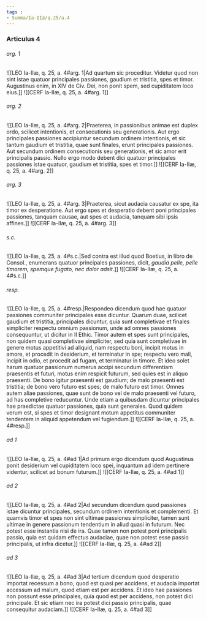 ```yaml
---
tags : 
- Summa/Ia-IIæ/q.25/a.4
---
```


### Articulus 4

###### arg. 1
![[LEO Ia-IIæ, q. 25, a. 4#arg. 1|Ad quartum sic proceditur. Videtur quod non sint istae quatuor principales passiones, gaudium et tristitia, spes et timor. Augustinus enim, in XIV de Civ. Dei, non ponit spem, sed cupiditatem loco eius.]]
![[CERF Ia-IIæ, q. 25, a. 4#arg. 1]]

###### arg. 2
![[LEO Ia-IIæ, q. 25, a. 4#arg. 2|Praeterea, in passionibus animae est duplex ordo, scilicet intentionis, et consecutionis seu generationis. Aut ergo principales passiones accipiuntur secundum ordinem intentionis, et sic tantum gaudium et tristitia, quae sunt finales, erunt principales passiones. Aut secundum ordinem consecutionis seu generationis, et sic amor erit principalis passio. Nullo ergo modo debent dici quatuor principales passiones istae quatuor, gaudium et tristitia, spes et timor.]]
![[CERF Ia-IIæ, q. 25, a. 4#arg. 2]]

###### arg. 3
![[LEO Ia-IIæ, q. 25, a. 4#arg. 3|Praeterea, sicut audacia causatur ex spe, ita timor ex desperatione. Aut ergo spes et desperatio debent poni principales passiones, tanquam causae, aut spes et audacia, tanquam sibi ipsis affines.]]
![[CERF Ia-IIæ, q. 25, a. 4#arg. 3]]

###### s.c.
![[LEO Ia-IIæ, q. 25, a. 4#s.c.|Sed contra est illud quod Boetius, in libro de Consol., enumerans quatuor principales passiones, dicit, *gaudia pelle, pelle timorem, spemque fugato, nec dolor adsit*.]]
![[CERF Ia-IIæ, q. 25, a. 4#s.c.]]

###### resp.
![[LEO Ia-IIæ, q. 25, a. 4#resp.|Respondeo dicendum quod hae quatuor passiones communiter principales esse dicuntur. Quarum duae, scilicet gaudium et tristitia, principales dicuntur, quia sunt completivae et finales simpliciter respectu omnium passionum, unde ad omnes passiones consequuntur, ut dicitur in II Ethic. Timor autem et spes sunt principales, non quidem quasi completivae simpliciter, sed quia sunt completivae in genere motus appetitivi ad aliquid, nam respectu boni, incipit motus in amore, et procedit in desiderium, et terminatur in spe; respectu vero mali, incipit in odio, et procedit ad fugam, et terminatur in timore. Et ideo solet harum quatuor passionum numerus accipi secundum differentiam praesentis et futuri, motus enim respicit futurum, sed quies est in aliquo praesenti. De bono igitur praesenti est gaudium; de malo praesenti est tristitia; de bono vero futuro est spes; de malo futuro est timor. Omnes autem aliae passiones, quae sunt de bono vel de malo praesenti vel futuro, ad has completive reducuntur. Unde etiam a quibusdam dicuntur principales hae praedictae quatuor passiones, quia sunt generales. Quod quidem verum est, si spes et timor designant motum appetitus communiter tendentem in aliquid appetendum vel fugiendum.]]
![[CERF Ia-IIæ, q. 25, a. 4#resp.]]

###### ad 1
![[LEO Ia-IIæ, q. 25, a. 4#ad 1|Ad primum ergo dicendum quod Augustinus ponit desiderium vel cupiditatem loco spei, inquantum ad idem pertinere videntur, scilicet ad bonum futurum.]]
![[CERF Ia-IIæ, q. 25, a. 4#ad 1]]

###### ad 2
![[LEO Ia-IIæ, q. 25, a. 4#ad 2|Ad secundum dicendum quod passiones istae dicuntur principales, secundum ordinem intentionis et complementi. Et quamvis timor et spes non sint ultimae passiones simpliciter, tamen sunt ultimae in genere passionum tendentium in aliud quasi in futurum. Nec potest esse instantia nisi de ira. Quae tamen non potest poni principalis passio, quia est quidam effectus audaciae, quae non potest esse passio principalis, ut infra dicetur.]]
![[CERF Ia-IIæ, q. 25, a. 4#ad 2]]

###### ad 3
![[LEO Ia-IIæ, q. 25, a. 4#ad 3|Ad tertium dicendum quod desperatio importat recessum a bono, quod est quasi per accidens, et audacia importat accessum ad malum, quod etiam est per accidens. Et ideo hae passiones non possunt esse principales, quia quod est per accidens, non potest dici principale. Et sic etiam nec ira potest dici passio principalis, quae consequitur audaciam.]]
![[CERF Ia-IIæ, q. 25, a. 4#ad 3]]

